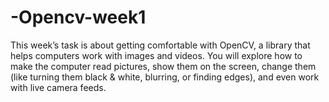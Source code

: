 # -Opencv-week1
This week’s task is about getting comfortable with OpenCV, a library that helps computers work with images and videos. You will explore how to make the computer read pictures, show them on the screen, change them (like turning them black &amp; white, blurring, or finding edges), and even work with live camera feeds.
